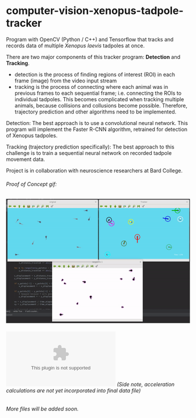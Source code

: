 # computer-vision-xenopus-tadpole-tracker
Program with OpenCV (Python / C++) and Tensorflow that tracks and records data of multiple *Xenopus laevis* tadpoles at once. 

There are two major components of this tracker program: **Detection** and **Tracking**.
  * detection is the process of finding regions of interest (ROI) in each frame (image) from the video input stream
  * tracking is the process of connecting where each animal was in previous frames to each sequential frame; 
    i.e. connecting the ROIs to individual tadpoles. This becomes complicated when tracking multiple animals, because collisions and collusions become possible. Therefore, trajectory prediction and other algorithms need to be implemented.


Detection: The best approach is to use a convolutional neural network. This program will implement the Faster R-CNN algorithm,  retrained for detection of Xenopus tadpoles. 

Tracking (trajectory prediction specifically): The best approach to this challenge is to train a sequential neural network on recorded tadpole movement data. 

Project is in collaboration with neuroscience researchers at Bard College.

###### Proof of Concept gif:

![Uh oh, it appears the gif didn't load. Please find the gif in the images folder of this repositiory.](/images/proof_of_concept.gif?raw=true "Proof of Concept")




###### ![Sample output file](https://github.com/alexander-hamme/Computer_Vision_Xenopus_Tadpole_Tracker/blob/master/data.csv) (Side note, acceleration calculations are not yet incorporated into final data file)


###### More files will be added soon.
